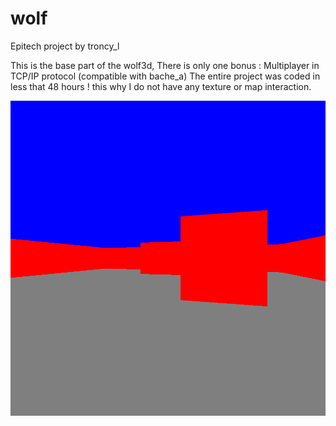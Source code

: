 # wolf
Epitech project by troncy_l

This is the base part of the wolf3d, There is only one bonus : Multiplayer in TCP/IP protocol (compatible with bache_a)
The entire project was coded in less that 48 hours ! this why I do not have any texture or map interaction.

![alt tag](assets/wolf.png)
